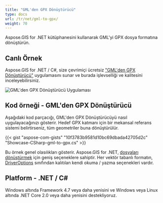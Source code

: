 ```yaml
---
title: "GML'den GPX Dönüştürücü"
type: docs
url: /tr/net/gml-to-gpx/
weight: 70
---
```


Aspose.GIS for .NET kütüphanesini kullanarak GML'yi GPX dosya formatına dönüştürün.

## **Canlı Örnek**

Aspose.GIS for .NET / C#, size çevrimiçi ücretsiz ["GML'den GPX Dönüştürücü"](https://products.aspose.app/gis/conversion/gml-to-gpx) uygulamasını sunar ve burada işlevselliği ve kalitesini inceleyebilirsiniz.

![GML'den GPX Dönüştürücü Uygulaması](conversion.png)

## **Kod örneği - GML'den GPX Dönüştürücü**

Aşağıdaki kod parçacığı, GML'den GPX Dönüştürücüyü nasıl uygulayacağınızı gösterir. Hedef GPX katmanı için bir mekansal referans sistemi belirtirseniz, tüm geometriler buna dönüştürülür. 

{{< gist "aspose-com-gists" "10f3783b9581d10bc69dbada42705d2c" "Showcase-CSharp-gml-to-gpx.cs" >}}

Bu örnek genel olasılıkları gösterir. Aspose.GIS for .NET, [dosyaları dönüştürmek](https://docs.aspose.com/gis/net/vector-layers/) için geniş seçeneklere sahiptir. Her vektör tabanlı formatın, [DriverOptions](https://reference.aspose.com/gis/net/aspose.gis/driveroptions) sınıfından kalıtılan kendi okuma / yazma seçenekleri vardır.

## **Platform - .NET / C#**

Windows altında Framework 4.7 veya daha yenisini ve Windows veya Linux altında .NET Core 2.0 veya daha yenisini destekliyoruz.
